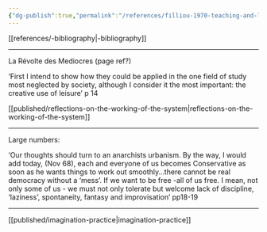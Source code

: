 ```yaml
---
{"dg-publish":true,"permalink":"/references/filliou-1970-teaching-and-learning-as-performance-arts/","noteIcon":""}
---
```


[[references/-bibliography\|-bibliography]]

---

La Révolte des Mediocres (page ref?)

‘First I intend to show how they could be applied in the one field of study most neglected by society, although I consider it the most important: the creative use of leisure’ p 14

[[published/reflections-on-the-working-of-the-system\|reflections-on-the-working-of-the-system]] 

---

Large numbers:

‘Our thoughts should turn to an anarchists urbanism. By the way, I would add today, (Nov 68), each and everyone of us becomes Conservative as soon as he wants things to work out smoothly…there cannot be real democracy without a ‘mess’. If we want to be free -all of us free. I mean, not only some of us - we must not only tolerate but welcome lack of discipline, ‘laziness’, spontaneity, fantasy and improvisation’ pp18-19

---

[[published/imagination-practice\|imagination-practice]] 